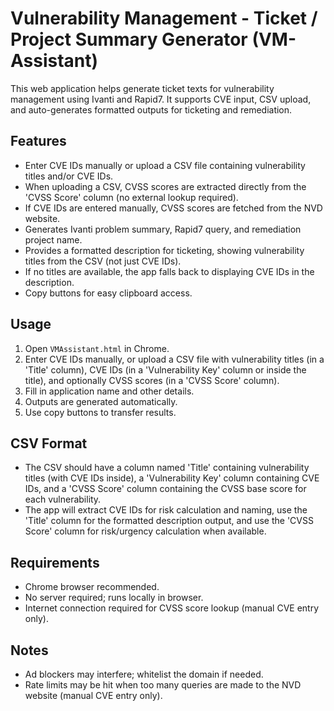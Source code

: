 # Vulnerability Management - Ticket / Project Summary Generator (VM-Assistant)

This web application helps generate ticket texts for vulnerability management using Ivanti and Rapid7. It supports CVE input, CSV upload, and auto-generates formatted outputs for ticketing and remediation.

## Features

- Enter CVE IDs manually or upload a CSV file containing vulnerability titles and/or CVE IDs.
- When uploading a CSV, CVSS scores are extracted directly from the 'CVSS Score' column (no external lookup required).
- If CVE IDs are entered manually, CVSS scores are fetched from the NVD website.
- Generates Ivanti problem summary, Rapid7 query, and remediation project name.
- Provides a formatted description for ticketing, showing vulnerability titles from the CSV (not just CVE IDs).
- If no titles are available, the app falls back to displaying CVE IDs in the description.
- Copy buttons for easy clipboard access.

## Usage

1. Open `VMAssistant.html` in Chrome.
2. Enter CVE IDs manually, or upload a CSV file with vulnerability titles (in a 'Title' column), CVE IDs (in a 'Vulnerability Key' column or inside the title), and optionally CVSS scores (in a 'CVSS Score' column).
3. Fill in application name and other details.
4. Outputs are generated automatically.
5. Use copy buttons to transfer results.

## CSV Format

- The CSV should have a column named 'Title' containing vulnerability titles (with CVE IDs inside), a 'Vulnerability Key' column containing CVE IDs, and a 'CVSS Score' column containing the CVSS base score for each vulnerability.
- The app will extract CVE IDs for risk calculation and naming, use the 'Title' column for the formatted description output, and use the 'CVSS Score' column for risk/urgency calculation when available.

## Requirements

- Chrome browser recommended.
- No server required; runs locally in browser.
- Internet connection required for CVSS score lookup (manual CVE entry only).

## Notes

- Ad blockers may interfere; whitelist the domain if needed.
- Rate limits may be hit when too many queries are made to the NVD website (manual CVE entry only).
